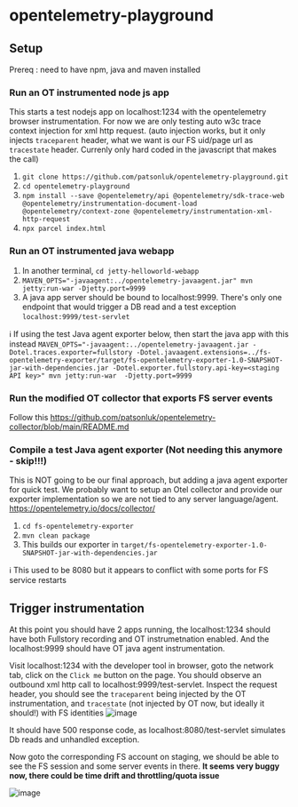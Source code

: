 # opentelemetry-playground

## Setup
Prereq : need to have npm, java and maven installed

### Run an OT instrumented node js app
This starts a test nodejs app on localhost:1234 with the opentelemetry browser instrumentation. For now we are only testing auto w3c trace context injection for xml http request. (auto injection works, but it only injects `traceparent` header, what we want is our FS uid/page url as `tracestate` header. Currenly only hard coded in the javascript that makes the call)

1. `git clone https://github.com/patsonluk/opentelemetry-playground.git`
2. `cd opentelemetry-playground`
3. `npm install --save @opentelemetry/api @opentelemetry/sdk-trace-web @opentelemetry/instrumentation-document-load @opentelemetry/context-zone @opentelemetry/instrumentation-xml-http-request`
4. `npx parcel index.html` 

### Run an OT instrumented java webapp
1. In another terminal, `cd jetty-helloworld-webapp`
2. `MAVEN_OPTS="-javaagent:../opentelemetry-javaagent.jar" mvn jetty:run-war -Djetty.port=9999`
3. A java app server should be bound to localhost:9999. There's only one endpoint that would trigger a DB read and a test exception `localhost:9999/test-servlet`

:information_source: If using the test Java agent exporter below, then start the java app with this instead `MAVEN_OPTS="-javaagent:../opentelemetry-javaagent.jar -Dotel.traces.exporter=fullstory -Dotel.javaagent.extensions=../fs-opentelemetry-exporter/target/fs-opentelemetry-exporter-1.0-SNAPSHOT-jar-with-dependencies.jar -Dotel.exporter.fullstory.api-key=<staging API key>" mvn jetty:run-war  -Djetty.port=9999`

### Run the modified OT collector that exports FS server events
Follow this https://github.com/patsonluk/opentelemetry-collector/blob/main/README.md

### Compile a test Java agent exporter (Not needing this anymore - skip!!!)
This is NOT going to be our final approach, but adding a java agent exporter for quick test. We probably want to setup an Otel collector and provide our exporter implementation so we are not tied to any server language/agent. https://opentelemetry.io/docs/collector/

1. `cd fs-opentelemetry-exporter`
2. `mvn clean package`
3. This builds our exporter in `target/fs-opentelemetry-exporter-1.0-SNAPSHOT-jar-with-dependencies.jar`

:information_source: This used to be 8080 but it appears to conflict with some ports for FS service restarts

## Trigger instrumentation
At this point you should have 2 apps running, the localhost:1234 should have both Fullstory recording and OT instrumetnation enabled. And the localhost:9999 should have OT java agent instrumentation.

Visit localhost:1234 with the developer tool in browser, goto the network tab, click on the `Click me` button on the page. You should observe an outbound xml http call to localhost:9999/test-servlet. Inspect the request header, you should see the `traceparent` being injected by the OT instrumentation, and `tracestate` (not injected by OT now, but ideally it should!) with FS identities
![image](https://user-images.githubusercontent.com/2895902/200657394-f34675c7-915b-45eb-ab6b-7f694f3947d8.png)

It should have 500 response code, as localhost:8080/test-servlet simulates Db reads and unhandled exception.

Now goto the corresponding FS account on staging, we should be able to see the FS session and some server events in there. **It seems very buggy now, there could be time drift and throttling/quota issue**

![image](https://user-images.githubusercontent.com/2895902/200657802-2c4f59aa-1a24-4be8-8452-02cdf42cbea8.png)


